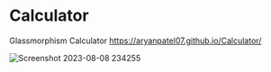 # Calculator
Glassmorphism Calculator
https://aryanpatel07.github.io/Calculator/

![Screenshot 2023-08-08 234255](https://github.com/aryanpatel07/Calculator/assets/57474638/69a3f0b0-30bd-4f2b-8ef4-940eeda1fdde)
